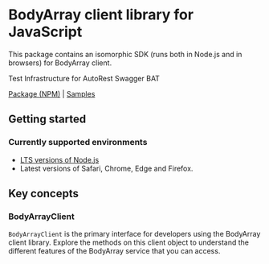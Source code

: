 # BodyArray client library for JavaScript

This package contains an isomorphic SDK (runs both in Node.js and in browsers) for BodyArray client.

Test Infrastructure for AutoRest Swagger BAT

[Package (NPM)](https://www.npmjs.com/package/body-array) |
[Samples](https://github.com/Azure-Samples/azure-samples-js-management)

## Getting started

### Currently supported environments

- [LTS versions of Node.js](https://nodejs.org/about/releases/)
- Latest versions of Safari, Chrome, Edge and Firefox.




## Key concepts

### BodyArrayClient

`BodyArrayClient` is the primary interface for developers using the BodyArray client library. Explore the methods on this client object to understand the different features of the BodyArray service that you can access.

